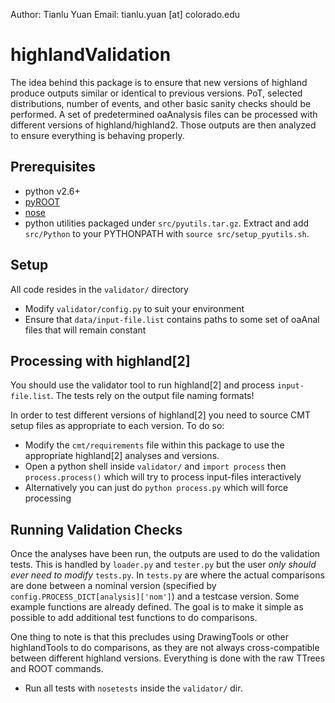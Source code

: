 Author: Tianlu Yuan
Email: tianlu.yuan [at] colorado.edu

# highlandValidation
The idea behind this package is to ensure that new versions of highland produce outputs similar or identical to previous versions.  PoT, selected distributions, number of events, and other basic sanity checks should be performed.  A set of predetermined oaAnalysis files can be processed with different versions of highland/highland2.  Those outputs are then analyzed to ensure everything is behaving properly.

## Prerequisites
- python v2.6+
- [pyROOT](http://root.cern.ch/drupal/content/pyroot)
- [nose](https://nose.readthedocs.org/en/latest/)
- python utilities packaged under `src/pyutils.tar.gz`. Extract and add `src/Python` to your PYTHONPATH with `source src/setup_pyutils.sh`.

## Setup
All code resides in the `validator/` directory

- Modify `validator/config.py` to suit your environment
- Ensure that `data/input-file.list` contains paths to some set of oaAnal files that will remain constant

## Processing with highland[2]
You should use the validator tool to run highland[2] and process `input-file.list`.  The tests rely on the output file naming formats!

In order to test different versions of highland[2] you need to source CMT setup files as appropriate to each version.
To do so:

- Modify the `cmt/requirements` file within this package to use the appropriate highland[2] analyses and versions.
- Open a python shell inside `validator/` and `import process` then `process.process()` which will try to process input-files interactively
- Alternatively you can just do `python process.py` which will force processing

## Running Validation Checks
Once the analyses have been run, the outputs are used to do the validation tests.  This is handled by `loader.py` and `tester.py` but the user _only should ever need to modify_ `tests.py`.  In `tests.py` are where the actual comparisons are done between a nominal version (specified by `config.PROCESS_DICT[analysis]['nom']`) and a testcase version.  Some example functions are already defined.  The goal is to make it simple as possible to add additional test functions to do comparisons.

One thing to note is that this precludes using DrawingTools or other highlandTools to do comparisons, as they are not always cross-compatible between different highland versions.  Everything is done with the raw TTrees and ROOT commands.

- Run all tests with `nosetests` inside the `validator/` dir.
